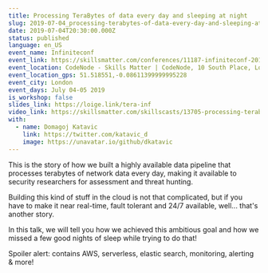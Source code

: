 ```yaml
---
title: Processing TeraBytes of data every day and sleeping at night
slug: 2019-07-04_processing-terabytes-of-data-every-day-and-sleeping-at-night-infiniteconf
date: 2019-07-04T20:30:00.000Z
status: published
language: en_US
event_name: Infiniteconf
event_link: https://skillsmatter.com/conferences/11187-infiniteconf-2019-the-conference-on-big-data-and-ai
event_location: CodeNode - Skills Matter | CodeNode, 10 South Place, London, EC2M 7EB, GB
event_location_gps: 51.518551,-0.08611399999995228
event_city: London
event_days: July 04-05 2019
is_workshop: false
slides_link: https://loige.link/tera-inf
video_link: https://skillsmatter.com/skillscasts/13705-processing-terabytes-of-data-every-day-and-sleeping-at-night
with:
  - name: Domagoj Katavic
    link: https://twitter.com/katavic_d
    image: https://unavatar.io/github/dkatavic
---
```


This is the story of how we built a highly available data pipeline that processes terabytes of network data every day, making it available to security researchers for assessment and threat hunting.

Building this kind of stuff in the cloud is not that complicated, but if you have to make it near real-time, fault tolerant and 24/7 available, well... that's another story.

In this talk, we will tell you how we achieved this ambitious goal and how we missed a few good nights of sleep while trying to do that!

Spoiler alert: contains AWS, serverless, elastic search, monitoring, alerting & more!
